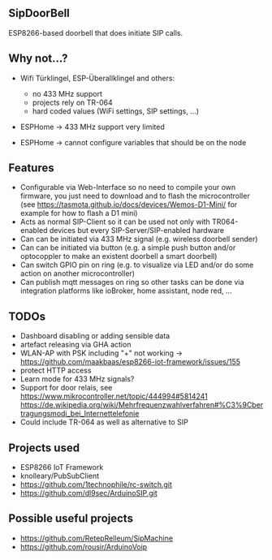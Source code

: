 SipDoorBell
-----------

ESP8266-based doorbell that does initiate SIP calls. 

Why not...?
-----------
- Wifi Türklingel, ESP-Überallklingel and others: 
  - no 433 MHz support
  - projects rely on TR-064
  - hard coded values (WiFi settings, SIP settings, ...)

- ESPHome -> 433 MHz support very limited
- ESPHome -> cannot configure variables that should be on the node

Features
--------
- Configurable via Web-Interface so no need to compile your own firmware, you just need to download and to flash the microcontroller (see https://tasmota.github.io/docs/devices/Wemos-D1-Mini/ for example for how to flash a D1 mini)
- Acts as normal SIP-Client so it can be used not only with TR064-enabled devices but every SIP-Server/SIP-enabled hardware
- Can can be initiated via 433 MHz signal (e.g. wireless doorbell sender)
- Can can be initiated via button (e.g. a simple push button and/or optocoppler to make an existent doorbell a smart doorbell)
- Can switch GPIO pin on ring (e.g. to visualize via LED and/or do some action on another microcontroller)
- Can publish mqtt messages on ring so other tasks can be done via integration platforms like ioBroker, home assistant, node red, ...


TODOs
-----
- Dashboard disabling or adding sensible data
- artefact releasing via GHA action
- WLAN-AP with PSK including "+" not working -> https://github.com/maakbaas/esp8266-iot-framework/issues/155
- protect HTTP access
- Learn mode for 433 MHz signals?
- Support for door relais, see https://www.mikrocontroller.net/topic/444994#5814241 https://de.wikipedia.org/wiki/Mehrfrequenzwahlverfahren#%C3%9Cbertragungsmodi_bei_Internettelefonie
- Could include TR-064 as well as alternative to SIP

Projects used
-------------
- ESP8266 IoT Framework
- knolleary/PubSubClient
- https://github.com/1technophile/rc-switch.git
- https://github.com/dl9sec/ArduinoSIP.git

Possible useful projects
------------------------
- https://github.com/RetepRelleum/SipMachine
- https://github.com/rousir/ArduinoVoip

